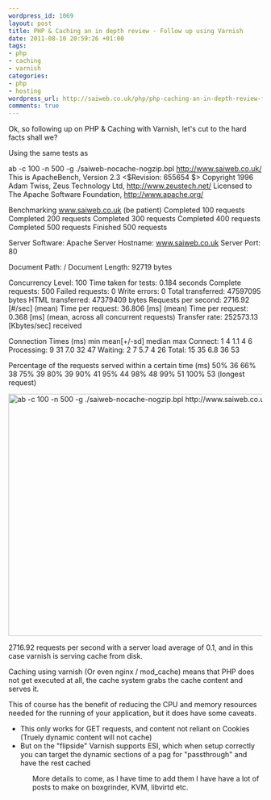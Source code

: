```yaml
--- 
wordpress_id: 1069
layout: post
title: PHP & Caching an in depth review - Follow up using Varnish
date: 2011-08-10 20:59:26 +01:00
tags: 
- php
- caching
- varnish
categories: 
- php
- hosting
wordpress_url: http://saiweb.co.uk/php/php-caching-an-in-depth-review-follow-up-using-varnish
comments: true
---
```

Ok, so following up on PHP & Caching with Varnish, let's cut to the hard facts shall we?

Using the same tests as <a href="http://www.saiweb.co.uk/hosting/php-caching-an-in-depth-review" title="PHP & Caching an in depth review"></a>


 ab -c 100 -n 500 -g ./saiweb-nocache-nogzip.bpl http://www.saiweb.co.uk/
This is ApacheBench, Version 2.3 <$Revision: 655654 $>
Copyright 1996 Adam Twiss, Zeus Technology Ltd, http://www.zeustech.net/
Licensed to The Apache Software Foundation, http://www.apache.org/

Benchmarking www.saiweb.co.uk (be patient)
Completed 100 requests
Completed 200 requests
Completed 300 requests
Completed 400 requests
Completed 500 requests
Finished 500 requests


Server Software:        Apache
Server Hostname:        www.saiweb.co.uk
Server Port:            80

Document Path:          /
Document Length:        92719 bytes

Concurrency Level:      100
Time taken for tests:   0.184 seconds
Complete requests:      500
Failed requests:        0
Write errors:           0
Total transferred:      47597095 bytes
HTML transferred:       47379409 bytes
Requests per second:    2716.92 [#/sec] (mean)
Time per request:       36.806 [ms] (mean)
Time per request:       0.368 [ms] (mean, across all concurrent requests)
Transfer rate:          252573.13 [Kbytes/sec] received

Connection Times (ms)
              min  mean[+/-sd] median   max
Connect:        1    4   1.1      4       6
Processing:     9   31   7.0     32      47
Waiting:        2    7   5.7      4      26
Total:         15   35   6.8     36      53

Percentage of the requests served within a certain time (ms)
  50%     36
  66%     38
  75%     39
  80%     39
  90%     41
  95%     44
  98%     48
  99%     51
 100%     53 (longest request)

<a href="http://cdn.saiweb.co.uk/uploads/2011/08/Out.png"><img src="http://cdn.saiweb.co.uk/uploads/2011/08/Out.png" alt="ab -c 100 -n 500 -g ./saiweb-nocache-nogzip.bpl http://www.saiweb.co.uk/" title="ab -c 100 -n 500 -g ./saiweb-nocache-nogzip.bpl http://www.saiweb.co.uk/" width="640" height="480" class="aligncenter size-full wp-image-1070" /></a>


2716.92 requests per second with a server load average of 0.1, and in this case varnish is serving cache from disk.

Caching using varnish (Or even nginx / mod_cache) means that PHP does not get executed at all, the cache system grabs the cache content and serves it.

This of course has the benefit of reducing the CPU and memory resources needed for the running of your application, but it does have some caveats.

<ul>
	<li>This only works for GET requests, and content not reliant on Cookies (Truely dynamic content will not cache)</li>
	<li>But on the "flipside" Varnish supports ESI, which when setup correctly you can target the dynamic sections of a pag for "passthrough" and have the rest cached</li>
<ol>


More details to come, as I have time to add them I have have a lot of posts to make on boxgrinder, KVM, libvirtd etc.
